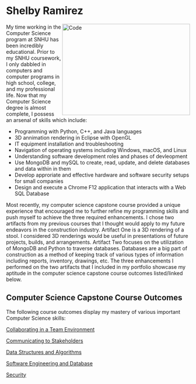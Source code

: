 
# **Shelby Ramirez**

<img align="right" width="350" height="250" alt="Code" src="https://user-images.githubusercontent.com/73710194/102019148-5bf1c900-3d37-11eb-85c1-cd0fd4dfd16d.png"> My time working in the Computer Science program at SNHU has been incredibly educational. Prior to my SNHU coursework, I only dabbled in computers and computer programs in high school, college, and my professional life. Now that my Computer Science degree is almost complete, I possess an arsenal of skills which include: 

- Programming with Python, C++, and Java languages
- 3D annimation rendering in Eclipse with OpenGL
- IT equipment installation and troubleshooting
- Navigation of operating systems including Windows, macOS, and Linux
- Understanding software development roles and phases of devleopment
- Use MongoDB and mySQL to create, read, update, and delete databases and data within in them
- Develop approriate and effective hardware and software security setups for small companies
- Design and execute a Chrome F12 application that interacts with a Web SQL Database

Most recently, my computer science capstone course provided a unique experience that encouraged me to further refine my programming skills and push myself to achieve the three required enhancements. I chose two artifacts from my previous courses that I thought would apply to my future endeavors in the construction industry. Artifact One is a 3D rendering of a stool. I considered 3D renderings would be useful in presentations of future projects, builds, and arrangements. Artifact Two focuses on the utilization of MongoDB and Python to traverse databases. Databases are a big part of construction as a method of keeping track of various types of information including reports, inventory, drawings, etc. The three enhancements I performed on the two artifacts that I included in my portfolio showcase my aptitude in the computer science capstone course outcomes listed/linked below. 

## Computer Science Capstone Course Outcomes
The following course outcomes display my mastery of various important Computer Science skills: 

[Collaborating in a Team Environment](https://sramirez457.github.io/collaboration/)

[Communicating to Stakeholders](https://sramirez457.github.io/communication/)

[Data Structures and Algorithms](https://sramirez457.github.io/data/)

[Software Engineering and Database](https://sramirez457.github.io/software/)

[Security](https://sramirez457.github.io/security/)


